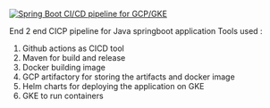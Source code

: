 [![Spring Boot CI/CD pipeline for GCP/GKE](https://github.com/Shankar-Kanni/gcp-task/actions/workflows/CICD.yaml/badge.svg)](https://github.com/Shankar-Kanni/gcp-task/actions/workflows/CICD.yaml)

End 2 end CICP pipeline for Java springboot application
Tools used :
  1. Github actions as CICD tool
  2. Maven for build and release
  3. Docker building image
  4. GCP artifactory for storing the artifacts and docker image
  5. Helm charts for deploying the application on GKE
  6. GKE to run containers
